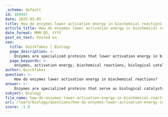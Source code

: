```yaml
---
_schema: default
id: 169947
date: 2025-02-05
title: How do enzymes lower activation energy in biochemical reactions?
article_title: How do enzymes lower activation energy in biochemical reactions?
date_format: MMM DD, YYYY
post_on_text: Posted on
seo:
  title: QuickTakes | Biology
  page_description: >-
    Enzymes are specialized proteins that lower activation energy in biochemical reactions by stabilizing the transition state, enhancing substrate proximity and orientation, altering the microenvironment, and inducing strain in substrates, ensuring efficient metabolic processes.
  page_keywords: >-
    enzymes, activation energy, biochemical reactions, biological catalysts, transition state, substrate proximity, enzyme specificity, metabolic processes, microenvironment alteration, strain, distortion, amylase
author: QuickTakes
question: >-
    How do enzymes lower activation energy in biochemical reactions?
answer: >-
    Enzymes are specialized proteins that serve as biological catalysts in biochemical reactions, playing a crucial role in facilitating metabolic processes. They lower the activation energy required for reactions to occur, which allows these reactions to proceed more quickly and efficiently under the conditions present in living organisms.\n\n### Mechanism of Lowering Activation Energy\n\n1. **Transition State Stabilization**: Enzymes stabilize the transition state of a reaction, which is a high-energy state that reactants must reach before they can be converted into products. By binding to the substrate and stabilizing this transition state, enzymes reduce the energy barrier that must be overcome for the reaction to proceed.\n\n2. **Proximity and Orientation**: Enzymes bring substrates into close proximity and in the correct orientation to facilitate the reaction. This increases the likelihood of collisions between reactant molecules, thereby enhancing the rate of reaction.\n\n3. **Microenvironment Alteration**: Enzymes can create a unique microenvironment within their active site that is conducive to the reaction. This may involve altering pH, polarity, or other conditions that favor the reaction pathway.\n\n4. **Strain and Distortion**: Some enzymes induce strain in the substrate, making it more reactive. By distorting the substrate's structure, enzymes can make it easier for bonds to break and new bonds to form.\n\n### Specificity of Enzymes\n\nEach enzyme is highly specific to a particular substrate due to its unique three-dimensional structure. This specificity is crucial because it ensures that enzymes catalyze only the intended reactions, minimizing unwanted side reactions. For example, the enzyme amylase specifically catalyzes the breakdown of starch into sugars, demonstrating the precise nature of enzyme-substrate interactions.\n\n### Summary\n\nIn summary, enzymes lower activation energy through mechanisms such as stabilizing the transition state, enhancing substrate proximity and orientation, altering the microenvironment, and inducing strain in substrates. Their specificity and efficiency are fundamental to the proper functioning of biological systems, enabling organisms to carry out necessary biochemical reactions effectively.
subject: Biology
file_name: how-do-enzymes-lower-activation-energy-in-biochemical-reactions.md
url: /learn/biology/questions/how-do-enzymes-lower-activation-energy-in-biochemical-reactions
score: -1.0
---
```


&nbsp;
